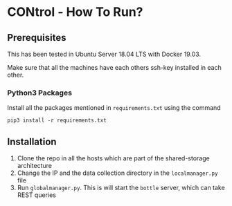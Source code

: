 # CONtrol - How To Run?

## Prerequisites

This has been tested in Ubuntu Server 18.04 LTS with Docker 19.03.

Make sure that all the machines have each others ssh-key installed in each other.

### Python3 Packages
Install all the packages mentioned in `requirements.txt` using the command

	pip3 install -r requirements.txt

## Installation

1. Clone the repo in all the hosts which are part of the shared-storage architecture
2. Change the IP and the data collection directory in the `localmanager.py` file
3. Run `globalmanager.py`. This is will start the `bottle` server, which can take REST queries
